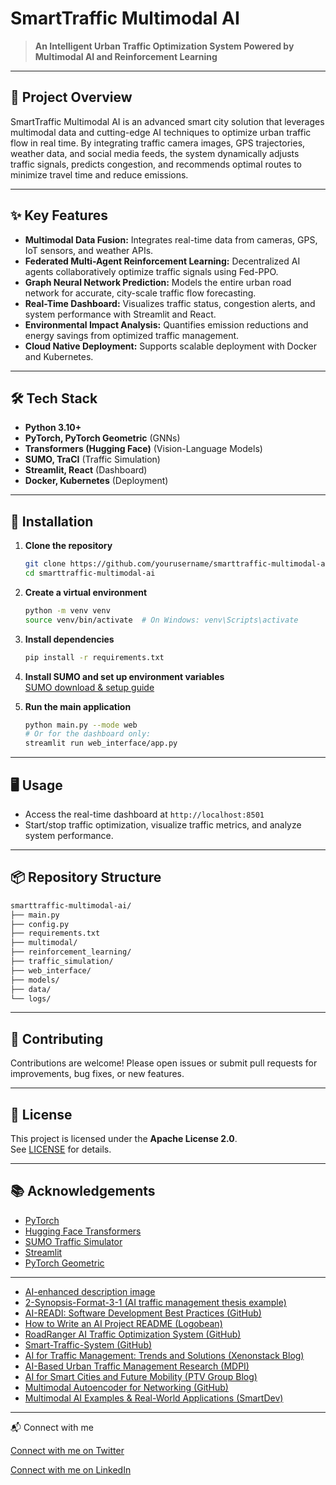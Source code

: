 # SmartTraffic Multimodal AI

> **An Intelligent Urban Traffic Optimization System Powered by Multimodal AI and Reinforcement Learning**

---

## 🚦 Project Overview

SmartTraffic Multimodal AI is an advanced smart city solution that leverages multimodal data and cutting-edge AI techniques to optimize urban traffic flow in real time. By integrating traffic camera images, GPS trajectories, weather data, and social media feeds, the system dynamically adjusts traffic signals, predicts congestion, and recommends optimal routes to minimize travel time and reduce emissions.

---

## ✨ Key Features

- **Multimodal Data Fusion:** Integrates real-time data from cameras, GPS, IoT sensors, and weather APIs.
- **Federated Multi-Agent Reinforcement Learning:** Decentralized AI agents collaboratively optimize traffic signals using Fed-PPO.
- **Graph Neural Network Prediction:** Models the entire urban road network for accurate, city-scale traffic flow forecasting.
- **Real-Time Dashboard:** Visualizes traffic status, congestion alerts, and system performance with Streamlit and React.
- **Environmental Impact Analysis:** Quantifies emission reductions and energy savings from optimized traffic management.
- **Cloud Native Deployment:** Supports scalable deployment with Docker and Kubernetes.

---

## 🛠️ Tech Stack

- **Python 3.10+**
- **PyTorch, PyTorch Geometric** (GNNs)
- **Transformers (Hugging Face)** (Vision-Language Models)
- **SUMO, TraCI** (Traffic Simulation)
- **Streamlit, React** (Dashboard)
- **Docker, Kubernetes** (Deployment)

---

## 🚀 Installation

1. **Clone the repository**

   ```bash
   git clone https://github.com/yourusername/smarttraffic-multimodal-ai.git
   cd smarttraffic-multimodal-ai
   ```

2. **Create a virtual environment**

   ```bash
   python -m venv venv
   source venv/bin/activate  # On Windows: venv\Scripts\activate
   ```

3. **Install dependencies**

   ```bash
   pip install -r requirements.txt
   ```

4. **Install SUMO and set up environment variables**  
   [SUMO download & setup guide](https://sumo.dlr.de/docs/Downloads.html)

5. **Run the main application**

   ```bash
   python main.py --mode web
   # Or for the dashboard only:
   streamlit run web_interface/app.py
   ```

---

## 🖥️ Usage

- Access the real-time dashboard at `http://localhost:8501`
- Start/stop traffic optimization, visualize traffic metrics, and analyze system performance.

---

## 📦 Repository Structure

```txt
smarttraffic-multimodal-ai/
├── main.py
├── config.py
├── requirements.txt
├── multimodal/
├── reinforcement_learning/
├── traffic_simulation/
├── web_interface/
├── models/
├── data/
└── logs/
```

---

## 🤝 Contributing

Contributions are welcome! Please open issues or submit pull requests for improvements, bug fixes, or new features.

---

## 📄 License

This project is licensed under the **Apache License 2.0**.  
See [LICENSE](LICENSE) for details.

---

## 📚 Acknowledgements

- [PyTorch](https://pytorch.org/)
- [Hugging Face Transformers](https://huggingface.co/transformers/)
- [SUMO Traffic Simulator](https://sumo.dlr.de/)
- [Streamlit](https://streamlit.io/)
- [PyTorch Geometric](https://pytorch-geometric.readthedocs.io/)

---

- [AI-enhanced description image](https://pplx-res.cloudinary.com/image/upload/v1749434187/user_uploads/74390550/c9975176-931e-4e83-b716-f0bab76d9a45/image.jpg)
- [2-Synopsis-Format-3-1 (AI traffic management thesis example)](https://www.scribd.com/document/849481935/2-Synopsis-Format-3-1)
- [AI-READI: Software Development Best Practices (GitHub)](https://github.com/AI-READI/software-development-best-practices)
- [How to Write an AI Project README (Logobean)](https://www.logobean.com/blog/ai-readme-generation.html)
- [RoadRanger AI Traffic Optimization System (GitHub)](https://github.com/chahalbaljinder/RoadRanger-AI-Traffic-Optimization-System)
- [Smart-Traffic-System (GitHub)](https://github.com/suvanbanerjee/Smart-Traffic-System)
- [AI for Traffic Management: Trends and Solutions (Xenonstack Blog)](https://www.xenonstack.com/blog/traffic-management)
- [AI-Based Urban Traffic Management Research (MDPI)](https://www.mdpi.com/2071-1050/16/24/11265)
- [AI for Smart Cities and Future Mobility (PTV Group Blog)](https://blog.ptvgroup.com/en/trend-topics/ai-for-smart-cities-and-future-mobility-a-quick-guide/)
- [Multimodal Autoencoder for Networking (GitHub)](https://github.com/SmartData-Polito/multimodal-ae-for-networking)
- [Multimodal AI Examples & Real-World Applications (SmartDev)](https://smartdev.com/multimodal-ai-examples-how-it-works-real-world-applications-and-future-trends/)

---
📬 Connect with me

[Connect with me on Twitter](https://x.com/Peyerchiu1)

[Connect with me on LinkedIn](www.linkedin.com/in/yen-chia-chiu-a3a8a6212)
